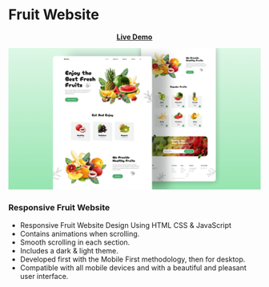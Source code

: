 # Fruit Website

<div align = 'center'>

<a href="https://adnan-bhaldar.github.io/Fruity"><strong>Live Demo</strong></a>

![preview img](/preview.png) 
</div>

### Responsive Fruit Website

- Responsive Fruit Website Design Using HTML CSS & JavaScript
- Contains animations when scrolling.
- Smooth scrolling in each section.
- Includes a dark & light theme.
- Developed first with the Mobile First methodology, then for desktop.
- Compatible with all mobile devices and with a beautiful and pleasant user interface.